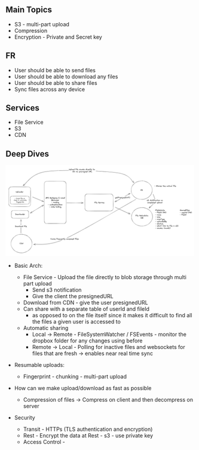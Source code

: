 ## Main Topics

- S3 - multi-part upload
- Compression
- Encryption - Private and Secret key

## FR

- User should be able to send files
- User should be able to download any files
- User should be able to share files
- Sync files across any device

## Services

- File Service
- S3
- CDN

## Deep Dives

![alt text](./Images/Dropbox.png)

- Basic Arch:

  - File Service - Upload the file directly to blob storage through multi part upload
    - Send s3 notification
    - Give the client the presignedURL
  - Download from CDN - give the user presignedURL
  - Can share with a separate table of userId and fileId
    - as opposed to on the file itself since it makes it difficult to find all the files a given user is accessed to
  - Automatic sharing
    - Local -> Remote - FileSystemWatcher / FSEvents - monitor the dropbox folder for any changes using before
    - Remote -> Local - Polling for inactive files and websockets for files that are fresh -> enables near real time sync

- Resumable uploads:

  - Fingerprint - chunking - multi-part upload

- How can we make upload/download as fast as possible

  - Compression of files -> Compress on client and then decompress on server

- Security
  - Transit - HTTPs (TLS authentication and encryption)
  - Rest - Encrypt the data at Rest - s3 - use private key
  - Access Control -
